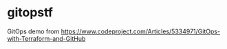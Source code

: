 # gitopstf
GitOps demo from https://www.codeproject.com/Articles/5334971/GitOps-with-Terraform-and-GitHub

